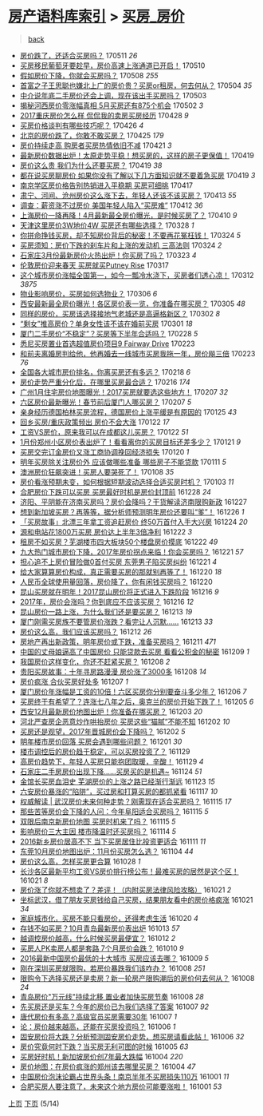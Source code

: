 [房产语料库索引](../../README.md)  > [买房_房价](买房_房价.md)
====
> [back](../README.md)

- [房价跌了，还适合买房吗？](http://jkwz.applinzi.com/ittc/6966332955818460165.html#%E6%88%BF%E4%BB%B7%E8%B7%8C%E4%BA%86%EF%BC%8C%E8%BF%98%E9%80%82%E5%90%88%E4%B9%B0%E6%88%BF%E5%90%97%EF%BC%9F) 170511 *26* 
- [买房移民葡萄牙要趁早，房价高速上涨通道已开启！](http://jkwz.applinzi.com/ittc/6966099173295260676.html#%E4%B9%B0%E6%88%BF%E7%A7%BB%E6%B0%91%E8%91%A1%E8%90%84%E7%89%99%E8%A6%81%E8%B6%81%E6%97%A9%EF%BC%8C%E6%88%BF%E4%BB%B7%E9%AB%98%E9%80%9F%E4%B8%8A%E6%B6%A8%E9%80%9A%E9%81%93%E5%B7%B2%E5%BC%80%E5%90%AF%EF%BC%81) 170510  
- [假如房价下降，你就会买房吗？](http://jkwz.applinzi.com/ittc/6965343249207133188.html#%E5%81%87%E5%A6%82%E6%88%BF%E4%BB%B7%E4%B8%8B%E9%99%8D%EF%BC%8C%E4%BD%A0%E5%B0%B1%E4%BC%9A%E4%B9%B0%E6%88%BF%E5%90%97%EF%BC%9F) 170508 *255* 
- [首富之子王思聪也嫌北上广的房价贵？买房or租房，何去何从？](http://jkwz.applinzi.com/ittc/6963884041857139716.html#%E9%A6%96%E5%AF%8C%E4%B9%8B%E5%AD%90%E7%8E%8B%E6%80%9D%E8%81%AA%E4%B9%9F%E5%AB%8C%E5%8C%97%E4%B8%8A%E5%B9%BF%E7%9A%84%E6%88%BF%E4%BB%B7%E8%B4%B5%EF%BC%9F%E4%B9%B0%E6%88%BFor%E7%A7%9F%E6%88%BF%EF%BC%8C%E4%BD%95%E5%8E%BB%E4%BD%95%E4%BB%8E%EF%BC%9F) 170504 *35* 
- [中介说年底二手房价还会上调，现在该出手买房吗？](http://jkwz.applinzi.com/ittc/6963366330295124997.html#%E4%B8%AD%E4%BB%8B%E8%AF%B4%E5%B9%B4%E5%BA%95%E4%BA%8C%E6%89%8B%E6%88%BF%E4%BB%B7%E8%BF%98%E4%BC%9A%E4%B8%8A%E8%B0%83%EF%BC%8C%E7%8E%B0%E5%9C%A8%E8%AF%A5%E5%87%BA%E6%89%8B%E4%B9%B0%E6%88%BF%E5%90%97%EF%BC%9F) 170503  
- [揭秘河西房价零涨幅真相 5月买房还有875个机会](http://jkwz.applinzi.com/ittc/6963006387574539269.html#%E6%8F%AD%E7%A7%98%E6%B2%B3%E8%A5%BF%E6%88%BF%E4%BB%B7%E9%9B%B6%E6%B6%A8%E5%B9%85%E7%9C%9F%E7%9B%B8+5%E6%9C%88%E4%B9%B0%E6%88%BF%E8%BF%98%E6%9C%89875%E4%B8%AA%E6%9C%BA%E4%BC%9A) 170502 *3* 
- [2017重庆房价怎么样 侃侃我的卖房买房经历](http://jkwz.applinzi.com/ittc/6961512844330796036.html#2017%E9%87%8D%E5%BA%86%E6%88%BF%E4%BB%B7%E6%80%8E%E4%B9%88%E6%A0%B7+%E4%BE%83%E4%BE%83%E6%88%91%E7%9A%84%E5%8D%96%E6%88%BF%E4%B9%B0%E6%88%BF%E7%BB%8F%E5%8E%86) 170428 *9* 
- [买房价格谈判有哪些技巧呢？](http://jkwz.applinzi.com/ittc/6960863613555311621.html#%E4%B9%B0%E6%88%BF%E4%BB%B7%E6%A0%BC%E8%B0%88%E5%88%A4%E6%9C%89%E5%93%AA%E4%BA%9B%E6%8A%80%E5%B7%A7%E5%91%A2%EF%BC%9F) 170426 *4* 
- [北京的房价跌了，你敢不敢买房？](http://jkwz.applinzi.com/ittc/6960538360576738308.html#%E5%8C%97%E4%BA%AC%E7%9A%84%E6%88%BF%E4%BB%B7%E8%B7%8C%E4%BA%86%EF%BC%8C%E4%BD%A0%E6%95%A2%E4%B8%8D%E6%95%A2%E4%B9%B0%E6%88%BF%EF%BC%9F) 170425 *179* 
- [房价持续走高 购房者买房热情依旧不减](http://jkwz.applinzi.com/ittc/6959026018835760133.html#%E6%88%BF%E4%BB%B7%E6%8C%81%E7%BB%AD%E8%B5%B0%E9%AB%98+%E8%B4%AD%E6%88%BF%E8%80%85%E4%B9%B0%E6%88%BF%E7%83%AD%E6%83%85%E4%BE%9D%E6%97%A7%E4%B8%8D%E5%87%8F) 170421 *3* 
- [最新房价数据出炉！太原走势平稳！想买房的，这样的房子更保值！](http://jkwz.applinzi.com/ittc/6958363959873766404.html#%E6%9C%80%E6%96%B0%E6%88%BF%E4%BB%B7%E6%95%B0%E6%8D%AE%E5%87%BA%E7%82%89%EF%BC%81%E5%A4%AA%E5%8E%9F%E8%B5%B0%E5%8A%BF%E5%B9%B3%E7%A8%B3%EF%BC%81%E6%83%B3%E4%B9%B0%E6%88%BF%E7%9A%84%EF%BC%8C%E8%BF%99%E6%A0%B7%E7%9A%84%E6%88%BF%E5%AD%90%E6%9B%B4%E4%BF%9D%E5%80%BC%EF%BC%81) 170419  
- [房价这么贵 我们为什么还要买房？](http://jkwz.applinzi.com/ittc/6958215486213981189.html#%E6%88%BF%E4%BB%B7%E8%BF%99%E4%B9%88%E8%B4%B5+%E6%88%91%E4%BB%AC%E4%B8%BA%E4%BB%80%E4%B9%88%E8%BF%98%E8%A6%81%E4%B9%B0%E6%88%BF%EF%BC%9F) 170419 *38* 
- [都在说买房聊房价 如果你没有了解以下几方面知识就不要着急买房](http://jkwz.applinzi.com/ittc/6958209953927005188.html#%E9%83%BD%E5%9C%A8%E8%AF%B4%E4%B9%B0%E6%88%BF%E8%81%8A%E6%88%BF%E4%BB%B7+%E5%A6%82%E6%9E%9C%E4%BD%A0%E6%B2%A1%E6%9C%89%E4%BA%86%E8%A7%A3%E4%BB%A5%E4%B8%8B%E5%87%A0%E6%96%B9%E9%9D%A2%E7%9F%A5%E8%AF%86%E5%B0%B1%E4%B8%8D%E8%A6%81%E7%9D%80%E6%80%A5%E4%B9%B0%E6%88%BF) 170419 *3* 
- [南京学区房价格告别热销进入平稳期 买房可细挑](http://jkwz.applinzi.com/ittc/6957548443672249349.html#%E5%8D%97%E4%BA%AC%E5%AD%A6%E5%8C%BA%E6%88%BF%E4%BB%B7%E6%A0%BC%E5%91%8A%E5%88%AB%E7%83%AD%E9%94%80%E8%BF%9B%E5%85%A5%E5%B9%B3%E7%A8%B3%E6%9C%9F+%E4%B9%B0%E6%88%BF%E5%8F%AF%E7%BB%86%E6%8C%91) 170417  
- [肃宁、河间、沧州房价这么涨下去，年轻人还该不该买房？](http://jkwz.applinzi.com/ittc/6956008527536587781.html#%E8%82%83%E5%AE%81%E3%80%81%E6%B2%B3%E9%97%B4%E3%80%81%E6%B2%A7%E5%B7%9E%E6%88%BF%E4%BB%B7%E8%BF%99%E4%B9%88%E6%B6%A8%E4%B8%8B%E5%8E%BB%EF%BC%8C%E5%B9%B4%E8%BD%BB%E4%BA%BA%E8%BF%98%E8%AF%A5%E4%B8%8D%E8%AF%A5%E4%B9%B0%E6%88%BF%EF%BC%9F) 170413 *55* 
- [调查：薪资涨不过房价 美国年轻人陷入“买房难”](http://jkwz.applinzi.com/ittc/6955577383888356356.html#%E8%B0%83%E6%9F%A5%EF%BC%9A%E8%96%AA%E8%B5%84%E6%B6%A8%E4%B8%8D%E8%BF%87%E6%88%BF%E4%BB%B7+%E7%BE%8E%E5%9B%BD%E5%B9%B4%E8%BD%BB%E4%BA%BA%E9%99%B7%E5%85%A5%E2%80%9C%E4%B9%B0%E6%88%BF%E9%9A%BE%E2%80%9D) 170412 *36* 
- [上海房价一降再降！4月最新最全房价曝光，是时候买房了？](http://jkwz.applinzi.com/ittc/6954857267215205381.html#%E4%B8%8A%E6%B5%B7%E6%88%BF%E4%BB%B7%E4%B8%80%E9%99%8D%E5%86%8D%E9%99%8D%EF%BC%814%E6%9C%88%E6%9C%80%E6%96%B0%E6%9C%80%E5%85%A8%E6%88%BF%E4%BB%B7%E6%9B%9D%E5%85%89%EF%BC%8C%E6%98%AF%E6%97%B6%E5%80%99%E4%B9%B0%E6%88%BF%E4%BA%86%EF%BC%9F) 170410 *9* 
- [天津这里房价3W地价4W 买房还有哪些选择？](http://jkwz.applinzi.com/ittc/6950091902685807620.html#%E5%A4%A9%E6%B4%A5%E8%BF%99%E9%87%8C%E6%88%BF%E4%BB%B73W%E5%9C%B0%E4%BB%B74W+%E4%B9%B0%E6%88%BF%E8%BF%98%E6%9C%89%E5%93%AA%E4%BA%9B%E9%80%89%E6%8B%A9%EF%BC%9F) 170328 *1* 
- [你拼命挣钱买房，却不知房价背后的秘密！不要再花冤枉钱！](http://jkwz.applinzi.com/ittc/6948205775523693573.html#%E4%BD%A0%E6%8B%BC%E5%91%BD%E6%8C%A3%E9%92%B1%E4%B9%B0%E6%88%BF%EF%BC%8C%E5%8D%B4%E4%B8%8D%E7%9F%A5%E6%88%BF%E4%BB%B7%E8%83%8C%E5%90%8E%E7%9A%84%E7%A7%98%E5%AF%86%EF%BC%81%E4%B8%8D%E8%A6%81%E5%86%8D%E8%8A%B1%E5%86%A4%E6%9E%89%E9%92%B1%EF%BC%81) 170324 *5* 
- [买房须知：房价下跌的刹车片和上涨的发动机 三高法则](http://jkwz.applinzi.com/ittc/6948379194265437188.html#%E4%B9%B0%E6%88%BF%E9%A1%BB%E7%9F%A5%EF%BC%9A%E6%88%BF%E4%BB%B7%E4%B8%8B%E8%B7%8C%E7%9A%84%E5%88%B9%E8%BD%A6%E7%89%87%E5%92%8C%E4%B8%8A%E6%B6%A8%E7%9A%84%E5%8F%91%E5%8A%A8%E6%9C%BA+%E4%B8%89%E9%AB%98%E6%B3%95%E5%88%99) 170324 *2* 
- [石家庄3月份最新房价火热出炉！你买房了吗？](http://jkwz.applinzi.com/ittc/6948277036899632133.html#%E7%9F%B3%E5%AE%B6%E5%BA%843%E6%9C%88%E4%BB%BD%E6%9C%80%E6%96%B0%E6%88%BF%E4%BB%B7%E7%81%AB%E7%83%AD%E5%87%BA%E7%82%89%EF%BC%81%E4%BD%A0%E4%B9%B0%E6%88%BF%E4%BA%86%E5%90%97%EF%BC%9F) 170323 *4* 
- [伦敦房价迎来春天 买房就买Putney Rise](http://jkwz.applinzi.com/ittc/6946064600176002052.html#%E4%BC%A6%E6%95%A6%E6%88%BF%E4%BB%B7%E8%BF%8E%E6%9D%A5%E6%98%A5%E5%A4%A9+%E4%B9%B0%E6%88%BF%E5%B0%B1%E4%B9%B0Putney+Rise) 170317  
- [这个城市房价涨幅全国第一，如今一瓢冷水浇下，买房者们透心凉！](http://jkwz.applinzi.com/ittc/6944254745580667909.html#%E8%BF%99%E4%B8%AA%E5%9F%8E%E5%B8%82%E6%88%BF%E4%BB%B7%E6%B6%A8%E5%B9%85%E5%85%A8%E5%9B%BD%E7%AC%AC%E4%B8%80%EF%BC%8C%E5%A6%82%E4%BB%8A%E4%B8%80%E7%93%A2%E5%86%B7%E6%B0%B4%E6%B5%87%E4%B8%8B%EF%BC%8C%E4%B9%B0%E6%88%BF%E8%80%85%E4%BB%AC%E9%80%8F%E5%BF%83%E5%87%89%EF%BC%81) 170312 *3875* 
- [物业影响房价，买房如何选物业？](http://jkwz.applinzi.com/ittc/6941930166841508869.html#%E7%89%A9%E4%B8%9A%E5%BD%B1%E5%93%8D%E6%88%BF%E4%BB%B7%EF%BC%8C%E4%B9%B0%E6%88%BF%E5%A6%82%E4%BD%95%E9%80%89%E7%89%A9%E4%B8%9A%EF%BC%9F) 170306 *6* 
- [西安最新最全房价曝光！各区房价表一览，你准备在哪买房？](http://jkwz.applinzi.com/ittc/6941571049144714244.html#%E8%A5%BF%E5%AE%89%E6%9C%80%E6%96%B0%E6%9C%80%E5%85%A8%E6%88%BF%E4%BB%B7%E6%9B%9D%E5%85%89%EF%BC%81%E5%90%84%E5%8C%BA%E6%88%BF%E4%BB%B7%E8%A1%A8%E4%B8%80%E8%A7%88%EF%BC%8C%E4%BD%A0%E5%87%86%E5%A4%87%E5%9C%A8%E5%93%AA%E4%B9%B0%E6%88%BF%EF%BC%9F) 170305 *48* 
- [同样的房价，买房该选择接地气老城还是高逼格新区？](http://jkwz.applinzi.com/ittc/6940357944611963909.html#%E5%90%8C%E6%A0%B7%E7%9A%84%E6%88%BF%E4%BB%B7%EF%BC%8C%E4%B9%B0%E6%88%BF%E8%AF%A5%E9%80%89%E6%8B%A9%E6%8E%A5%E5%9C%B0%E6%B0%94%E8%80%81%E5%9F%8E%E8%BF%98%E6%98%AF%E9%AB%98%E9%80%BC%E6%A0%BC%E6%96%B0%E5%8C%BA%EF%BC%9F) 170302 *8* 
- [“剩女”推高房价？单身女性该不该在婚前买房](http://jkwz.applinzi.com/ittc/6940096806045352964.html#%E2%80%9C%E5%89%A9%E5%A5%B3%E2%80%9D%E6%8E%A8%E9%AB%98%E6%88%BF%E4%BB%B7%EF%BC%9F%E5%8D%95%E8%BA%AB%E5%A5%B3%E6%80%A7%E8%AF%A5%E4%B8%8D%E8%AF%A5%E5%9C%A8%E5%A9%9A%E5%89%8D%E4%B9%B0%E6%88%BF) 170301 *18* 
- [厦门二手房价“不稳定”？买房等下半年合适吗？](http://jkwz.applinzi.com/ittc/6939625673680487428.html#%E5%8E%A6%E9%97%A8%E4%BA%8C%E6%89%8B%E6%88%BF%E4%BB%B7%E2%80%9C%E4%B8%8D%E7%A8%B3%E5%AE%9A%E2%80%9D%EF%BC%9F%E4%B9%B0%E6%88%BF%E7%AD%89%E4%B8%8B%E5%8D%8A%E5%B9%B4%E5%90%88%E9%80%82%E5%90%97%EF%BC%9F) 170228 *5* 
- [悉尼买房置业首选超值房价项目9 Fairway Drive](http://jkwz.applinzi.com/ittc/6937898011660387333.html#%E6%82%89%E5%B0%BC%E4%B9%B0%E6%88%BF%E7%BD%AE%E4%B8%9A%E9%A6%96%E9%80%89%E8%B6%85%E5%80%BC%E6%88%BF%E4%BB%B7%E9%A1%B9%E7%9B%AE9+Fairway+Drive) 170223  
- [和前夫离婚房判给他，他再婚去一线城市买房我拖一年，房价飚三倍](http://jkwz.applinzi.com/ittc/6937047907034465285.html#%E5%92%8C%E5%89%8D%E5%A4%AB%E7%A6%BB%E5%A9%9A%E6%88%BF%E5%88%A4%E7%BB%99%E4%BB%96%EF%BC%8C%E4%BB%96%E5%86%8D%E5%A9%9A%E5%8E%BB%E4%B8%80%E7%BA%BF%E5%9F%8E%E5%B8%82%E4%B9%B0%E6%88%BF%E6%88%91%E6%8B%96%E4%B8%80%E5%B9%B4%EF%BC%8C%E6%88%BF%E4%BB%B7%E9%A3%9A%E4%B8%89%E5%80%8D) 170223 *76* 
- [全国各大城市房价排名，你离买房还有多远？](http://jkwz.applinzi.com/ittc/6935651268642210821.html#%E5%85%A8%E5%9B%BD%E5%90%84%E5%A4%A7%E5%9F%8E%E5%B8%82%E6%88%BF%E4%BB%B7%E6%8E%92%E5%90%8D%EF%BC%8C%E4%BD%A0%E7%A6%BB%E4%B9%B0%E6%88%BF%E8%BF%98%E6%9C%89%E5%A4%9A%E8%BF%9C%EF%BC%9F) 170218 *6* 
- [房价走势严重分化后，在哪里买房最合适？](http://jkwz.applinzi.com/ittc/6935238185113355268.html#%E6%88%BF%E4%BB%B7%E8%B5%B0%E5%8A%BF%E4%B8%A5%E9%87%8D%E5%88%86%E5%8C%96%E5%90%8E%EF%BC%8C%E5%9C%A8%E5%93%AA%E9%87%8C%E4%B9%B0%E6%88%BF%E6%9C%80%E5%90%88%E9%80%82%EF%BC%9F) 170216 *174* 
- [广州1月住宅房价地图曝光！2017买房就要选这些地方！](http://jkwz.applinzi.com/ittc/6931979088922412036.html#%E5%B9%BF%E5%B7%9E1%E6%9C%88%E4%BD%8F%E5%AE%85%E6%88%BF%E4%BB%B7%E5%9C%B0%E5%9B%BE%E6%9B%9D%E5%85%89%EF%BC%812017%E4%B9%B0%E6%88%BF%E5%B0%B1%E8%A6%81%E9%80%89%E8%BF%99%E4%BA%9B%E5%9C%B0%E6%96%B9%EF%BC%81) 170207 *32* 
- [六区房价最新曝光！春节前后厦门人哪买房？](http://jkwz.applinzi.com/ittc/6931823871069258757.html#%E5%85%AD%E5%8C%BA%E6%88%BF%E4%BB%B7%E6%9C%80%E6%96%B0%E6%9B%9D%E5%85%89%EF%BC%81%E6%98%A5%E8%8A%82%E5%89%8D%E5%90%8E%E5%8E%A6%E9%97%A8%E4%BA%BA%E5%93%AA%E4%B9%B0%E6%88%BF%EF%BC%9F) 170207 *5* 
- [亲身经历德国柏林买房流程，德国房价上涨平缓是有原因的](http://jkwz.applinzi.com/ittc/6926519486470685701.html#%E4%BA%B2%E8%BA%AB%E7%BB%8F%E5%8E%86%E5%BE%B7%E5%9B%BD%E6%9F%8F%E6%9E%97%E4%B9%B0%E6%88%BF%E6%B5%81%E7%A8%8B%EF%BC%8C%E5%BE%B7%E5%9B%BD%E6%88%BF%E4%BB%B7%E4%B8%8A%E6%B6%A8%E5%B9%B3%E7%BC%93%E6%98%AF%E6%9C%89%E5%8E%9F%E5%9B%A0%E7%9A%84) 170125 *43* 
- [回乡买房/重庆政策频出 房价不会大涨](http://jkwz.applinzi.com/ittc/6926061165045351429.html#%E5%9B%9E%E4%B9%A1%E4%B9%B0%E6%88%BF%2F%E9%87%8D%E5%BA%86%E6%94%BF%E7%AD%96%E9%A2%91%E5%87%BA+%E6%88%BF%E4%BB%B7%E4%B8%8D%E4%BC%9A%E5%A4%A7%E6%B6%A8) 170122 *17* 
- [工资VS房价，原来我可以在成都这儿买房？](http://jkwz.applinzi.com/ittc/6925955797510259717.html#%E5%B7%A5%E8%B5%84VS%E6%88%BF%E4%BB%B7%EF%BC%8C%E5%8E%9F%E6%9D%A5%E6%88%91%E5%8F%AF%E4%BB%A5%E5%9C%A8%E6%88%90%E9%83%BD%E8%BF%99%E5%84%BF%E4%B9%B0%E6%88%BF%EF%BC%9F) 170122 *51* 
- [1月份郑州小区房价表出炉了！看看离你的买房目标还差多少？](http://jkwz.applinzi.com/ittc/6925524734866621445.html#1%E6%9C%88%E4%BB%BD%E9%83%91%E5%B7%9E%E5%B0%8F%E5%8C%BA%E6%88%BF%E4%BB%B7%E8%A1%A8%E5%87%BA%E7%82%89%E4%BA%86%EF%BC%81%E7%9C%8B%E7%9C%8B%E7%A6%BB%E4%BD%A0%E7%9A%84%E4%B9%B0%E6%88%BF%E7%9B%AE%E6%A0%87%E8%BF%98%E5%B7%AE%E5%A4%9A%E5%B0%91%EF%BC%9F) 170121 *9* 
- [买房交完订金房价又涨工商协调挽回经济损失](http://jkwz.applinzi.com/ittc/6925082605598016517.html#%E4%B9%B0%E6%88%BF%E4%BA%A4%E5%AE%8C%E8%AE%A2%E9%87%91%E6%88%BF%E4%BB%B7%E5%8F%88%E6%B6%A8%E5%B7%A5%E5%95%86%E5%8D%8F%E8%B0%83%E6%8C%BD%E5%9B%9E%E7%BB%8F%E6%B5%8E%E6%8D%9F%E5%A4%B1) 170120 *1* 
- [明年买房除关注房价外 应该做哪些准备 哪些房子不能贷款](http://jkwz.applinzi.com/ittc/6922006992834266116.html#%E6%98%8E%E5%B9%B4%E4%B9%B0%E6%88%BF%E9%99%A4%E5%85%B3%E6%B3%A8%E6%88%BF%E4%BB%B7%E5%A4%96+%E5%BA%94%E8%AF%A5%E5%81%9A%E5%93%AA%E4%BA%9B%E5%87%86%E5%A4%87+%E5%93%AA%E4%BA%9B%E6%88%BF%E5%AD%90%E4%B8%8D%E8%83%BD%E8%B4%B7%E6%AC%BE) 170111 *5* 
- [澳洲房价狂飙突进！买房人要哭死了！](http://jkwz.applinzi.com/ittc/6920779746903589893.html#%E6%BE%B3%E6%B4%B2%E6%88%BF%E4%BB%B7%E7%8B%82%E9%A3%99%E7%AA%81%E8%BF%9B%EF%BC%81%E4%B9%B0%E6%88%BF%E4%BA%BA%E8%A6%81%E5%93%AD%E6%AD%BB%E4%BA%86%EF%BC%81) 170108 *35* 
- [房价看涨预期未变，如何根据短期波动选择合适买房时机？](http://jkwz.applinzi.com/ittc/6918727361762952197.html#%E6%88%BF%E4%BB%B7%E7%9C%8B%E6%B6%A8%E9%A2%84%E6%9C%9F%E6%9C%AA%E5%8F%98%EF%BC%8C%E5%A6%82%E4%BD%95%E6%A0%B9%E6%8D%AE%E7%9F%AD%E6%9C%9F%E6%B3%A2%E5%8A%A8%E9%80%89%E6%8B%A9%E5%90%88%E9%80%82%E4%B9%B0%E6%88%BF%E6%97%B6%E6%9C%BA%EF%BC%9F) 170103 *11* 
- [合肥房价下跌可以买房 买房最好时机是房价封顶前](http://jkwz.applinzi.com/ittc/6916355064368464901.html#%E5%90%88%E8%82%A5%E6%88%BF%E4%BB%B7%E4%B8%8B%E8%B7%8C%E5%8F%AF%E4%BB%A5%E4%B9%B0%E6%88%BF+%E4%B9%B0%E6%88%BF%E6%9C%80%E5%A5%BD%E6%97%B6%E6%9C%BA%E6%98%AF%E6%88%BF%E4%BB%B7%E5%B0%81%E9%A1%B6%E5%89%8D) 161228 *24* 
- [济阳、平阴能在济南买房吗？房价会降吗？干货解读济南限购新政](http://jkwz.applinzi.com/ittc/6916404824836146181.html#%E6%B5%8E%E9%98%B3%E3%80%81%E5%B9%B3%E9%98%B4%E8%83%BD%E5%9C%A8%E6%B5%8E%E5%8D%97%E4%B9%B0%E6%88%BF%E5%90%97%EF%BC%9F%E6%88%BF%E4%BB%B7%E4%BC%9A%E9%99%8D%E5%90%97%EF%BC%9F%E5%B9%B2%E8%B4%A7%E8%A7%A3%E8%AF%BB%E6%B5%8E%E5%8D%97%E9%99%90%E8%B4%AD%E6%96%B0%E6%94%BF) 161227  
- [想到新加坡买房？再等等，据分析师预测明年房价还要叫“爹”！](http://jkwz.applinzi.com/ittc/6916002303382651908.html#%E6%83%B3%E5%88%B0%E6%96%B0%E5%8A%A0%E5%9D%A1%E4%B9%B0%E6%88%BF%EF%BC%9F%E5%86%8D%E7%AD%89%E7%AD%89%EF%BC%8C%E6%8D%AE%E5%88%86%E6%9E%90%E5%B8%88%E9%A2%84%E6%B5%8B%E6%98%8E%E5%B9%B4%E6%88%BF%E4%BB%B7%E8%BF%98%E8%A6%81%E5%8F%AB%E2%80%9C%E7%88%B9%E2%80%9D%EF%BC%81) 161226 *1* 
- [「买房故事」北漂三年拿工资追赶房价 终50万首付入手大兴房](http://jkwz.applinzi.com/ittc/6915262168428971013.html#%E3%80%8C%E4%B9%B0%E6%88%BF%E6%95%85%E4%BA%8B%E3%80%8D%E5%8C%97%E6%BC%82%E4%B8%89%E5%B9%B4%E6%8B%BF%E5%B7%A5%E8%B5%84%E8%BF%BD%E8%B5%B6%E6%88%BF%E4%BB%B7+%E7%BB%8850%E4%B8%87%E9%A6%96%E4%BB%98%E5%85%A5%E6%89%8B%E5%A4%A7%E5%85%B4%E6%88%BF) 161224 *20* 
- [源和电站花1800万买房 房价达上半年3倍净利](http://jkwz.applinzi.com/ittc/6914387174199133188.html#%E6%BA%90%E5%92%8C%E7%94%B5%E7%AB%99%E8%8A%B11800%E4%B8%87%E4%B9%B0%E6%88%BF+%E6%88%BF%E4%BB%B7%E8%BE%BE%E4%B8%8A%E5%8D%8A%E5%B9%B43%E5%80%8D%E5%87%80%E5%88%A9) 161222 *3* 
- [租房不如买房？芜湖楼市四大板块50个楼盘房价摸底](http://jkwz.applinzi.com/ittc/6914369350017745925.html#%E7%A7%9F%E6%88%BF%E4%B8%8D%E5%A6%82%E4%B9%B0%E6%88%BF%EF%BC%9F%E8%8A%9C%E6%B9%96%E6%A5%BC%E5%B8%82%E5%9B%9B%E5%A4%A7%E6%9D%BF%E5%9D%9750%E4%B8%AA%E6%A5%BC%E7%9B%98%E6%88%BF%E4%BB%B7%E6%91%B8%E5%BA%95) 161222 *49* 
- [九大热门城市房价下降，2017年房价拐点来临！你会买房吗？](http://jkwz.applinzi.com/ittc/6913802312505361413.html#%E4%B9%9D%E5%A4%A7%E7%83%AD%E9%97%A8%E5%9F%8E%E5%B8%82%E6%88%BF%E4%BB%B7%E4%B8%8B%E9%99%8D%EF%BC%8C2017%E5%B9%B4%E6%88%BF%E4%BB%B7%E6%8B%90%E7%82%B9%E6%9D%A5%E4%B8%B4%EF%BC%81%E4%BD%A0%E4%BC%9A%E4%B9%B0%E6%88%BF%E5%90%97%EF%BC%9F) 161221 *57* 
- [担心追不上房价冒险做0首付买房 东莞男子陷买房纠纷](http://jkwz.applinzi.com/ittc/6914029710387708932.html#%E6%8B%85%E5%BF%83%E8%BF%BD%E4%B8%8D%E4%B8%8A%E6%88%BF%E4%BB%B7%E5%86%92%E9%99%A9%E5%81%9A0%E9%A6%96%E4%BB%98%E4%B9%B0%E6%88%BF+%E4%B8%9C%E8%8E%9E%E7%94%B7%E5%AD%90%E9%99%B7%E4%B9%B0%E6%88%BF%E7%BA%A0%E7%BA%B7) 161221 *4* 
- [给大家算算房价构成，真正需要买房的那就别再等了！](http://jkwz.applinzi.com/ittc/6913717660390261764.html#%E7%BB%99%E5%A4%A7%E5%AE%B6%E7%AE%97%E7%AE%97%E6%88%BF%E4%BB%B7%E6%9E%84%E6%88%90%EF%BC%8C%E7%9C%9F%E6%AD%A3%E9%9C%80%E8%A6%81%E4%B9%B0%E6%88%BF%E7%9A%84%E9%82%A3%E5%B0%B1%E5%88%AB%E5%86%8D%E7%AD%89%E4%BA%86%EF%BC%81) 161220 *18* 
- [人民币全球使用量回落，房价降了，你有闲钱买房吗？](http://jkwz.applinzi.com/ittc/6913707559638008836.html#%E4%BA%BA%E6%B0%91%E5%B8%81%E5%85%A8%E7%90%83%E4%BD%BF%E7%94%A8%E9%87%8F%E5%9B%9E%E8%90%BD%EF%BC%8C%E6%88%BF%E4%BB%B7%E9%99%8D%E4%BA%86%EF%BC%8C%E4%BD%A0%E6%9C%89%E9%97%B2%E9%92%B1%E4%B9%B0%E6%88%BF%E5%90%97%EF%BC%9F) 161220  
- [昆山买房就在明年！2017昆山房价将正式进入下跌阶段](http://jkwz.applinzi.com/ittc/6912154281615819781.html#%E6%98%86%E5%B1%B1%E4%B9%B0%E6%88%BF%E5%B0%B1%E5%9C%A8%E6%98%8E%E5%B9%B4%EF%BC%812017%E6%98%86%E5%B1%B1%E6%88%BF%E4%BB%B7%E5%B0%86%E6%AD%A3%E5%BC%8F%E8%BF%9B%E5%85%A5%E4%B8%8B%E8%B7%8C%E9%98%B6%E6%AE%B5) 161216 *9* 
- [2017年，房价会涨吗？你到底应不应该买房？](http://jkwz.applinzi.com/ittc/6911912491906237445.html#2017%E5%B9%B4%EF%BC%8C%E6%88%BF%E4%BB%B7%E4%BC%9A%E6%B6%A8%E5%90%97%EF%BC%9F%E4%BD%A0%E5%88%B0%E5%BA%95%E5%BA%94%E4%B8%8D%E5%BA%94%E8%AF%A5%E4%B9%B0%E6%88%BF%EF%BC%9F) 161216 *12* 
- [昆山房价一路上涨，为什么我们还是要买房？](http://jkwz.applinzi.com/ittc/6911114709331084293.html#%E6%98%86%E5%B1%B1%E6%88%BF%E4%BB%B7%E4%B8%80%E8%B7%AF%E4%B8%8A%E6%B6%A8%EF%BC%8C%E4%B8%BA%E4%BB%80%E4%B9%88%E6%88%91%E4%BB%AC%E8%BF%98%E6%98%AF%E8%A6%81%E4%B9%B0%E6%88%BF%EF%BC%9F) 161213 *19* 
- [厦门刚需买房族不要管房价涨跌？看完让人沉默……](http://jkwz.applinzi.com/ittc/6911033812850312196.html#%E5%8E%A6%E9%97%A8%E5%88%9A%E9%9C%80%E4%B9%B0%E6%88%BF%E6%97%8F%E4%B8%8D%E8%A6%81%E7%AE%A1%E6%88%BF%E4%BB%B7%E6%B6%A8%E8%B7%8C%EF%BC%9F%E7%9C%8B%E5%AE%8C%E8%AE%A9%E4%BA%BA%E6%B2%89%E9%BB%98%E2%80%A6%E2%80%A6) 161213 *33* 
- [房价这么高，我们应该买房吗？](http://jkwz.applinzi.com/ittc/6910776522847028229.html#%E6%88%BF%E4%BB%B7%E8%BF%99%E4%B9%88%E9%AB%98%EF%BC%8C%E6%88%91%E4%BB%AC%E5%BA%94%E8%AF%A5%E4%B9%B0%E6%88%BF%E5%90%97%EF%BC%9F) 161212 *26* 
- [房地产再出新政策，明年房价或下跌，准备买房吗？](http://jkwz.applinzi.com/ittc/6910460154717144069.html#%E6%88%BF%E5%9C%B0%E4%BA%A7%E5%86%8D%E5%87%BA%E6%96%B0%E6%94%BF%E7%AD%96%EF%BC%8C%E6%98%8E%E5%B9%B4%E6%88%BF%E4%BB%B7%E6%88%96%E4%B8%8B%E8%B7%8C%EF%BC%8C%E5%87%86%E5%A4%87%E4%B9%B0%E6%88%BF%E5%90%97%EF%BC%9F) 161211 *471* 
- [中国的丈母娘逼高了中国房价 只能贷款去买房 看看公积金的秘密](http://jkwz.applinzi.com/ittc/6905958083976496132.html#%E4%B8%AD%E5%9B%BD%E7%9A%84%E4%B8%88%E6%AF%8D%E5%A8%98%E9%80%BC%E9%AB%98%E4%BA%86%E4%B8%AD%E5%9B%BD%E6%88%BF%E4%BB%B7+%E5%8F%AA%E8%83%BD%E8%B4%B7%E6%AC%BE%E5%8E%BB%E4%B9%B0%E6%88%BF+%E7%9C%8B%E7%9C%8B%E5%85%AC%E7%A7%AF%E9%87%91%E7%9A%84%E7%A7%98%E5%AF%86) 161209 *1* 
- [我国房价这样变化，你还不赶紧买房？](http://jkwz.applinzi.com/ittc/6909203685472470021.html#%E6%88%91%E5%9B%BD%E6%88%BF%E4%BB%B7%E8%BF%99%E6%A0%B7%E5%8F%98%E5%8C%96%EF%BC%8C%E4%BD%A0%E8%BF%98%E4%B8%8D%E8%B5%B6%E7%B4%A7%E4%B9%B0%E6%88%BF%EF%BC%9F) 161208 *2* 
- [贵阳买房故事：十年寻房路漫漫 房价涨了3000多](http://jkwz.applinzi.com/ittc/6909045169864573956.html#%E8%B4%B5%E9%98%B3%E4%B9%B0%E6%88%BF%E6%95%85%E4%BA%8B%EF%BC%9A%E5%8D%81%E5%B9%B4%E5%AF%BB%E6%88%BF%E8%B7%AF%E6%BC%AB%E6%BC%AB+%E6%88%BF%E4%BB%B7%E6%B6%A8%E4%BA%863000%E5%A4%9A) 161208 *14* 
- [房价疯涨 合伙买房好处多](http://jkwz.applinzi.com/ittc/6908944335361278980.html#%E6%88%BF%E4%BB%B7%E7%96%AF%E6%B6%A8+%E5%90%88%E4%BC%99%E4%B9%B0%E6%88%BF%E5%A5%BD%E5%A4%84%E5%A4%9A) 161207 *1* 
- [厦门房价年涨幅是工资的10倍！六区买房你分别要奋斗多少年？](http://jkwz.applinzi.com/ittc/6908434568373076997.html#%E5%8E%A6%E9%97%A8%E6%88%BF%E4%BB%B7%E5%B9%B4%E6%B6%A8%E5%B9%85%E6%98%AF%E5%B7%A5%E8%B5%84%E7%9A%8410%E5%80%8D%EF%BC%81%E5%85%AD%E5%8C%BA%E4%B9%B0%E6%88%BF%E4%BD%A0%E5%88%86%E5%88%AB%E8%A6%81%E5%A5%8B%E6%96%97%E5%A4%9A%E5%B0%91%E5%B9%B4%EF%BC%9F) 161206 *7* 
- [买房终于有希望了？连涨七八年之后，奥克兰的房价开始下跌了！](http://jkwz.applinzi.com/ittc/6908131645529261060.html#%E4%B9%B0%E6%88%BF%E7%BB%88%E4%BA%8E%E6%9C%89%E5%B8%8C%E6%9C%9B%E4%BA%86%EF%BC%9F%E8%BF%9E%E6%B6%A8%E4%B8%83%E5%85%AB%E5%B9%B4%E4%B9%8B%E5%90%8E%EF%BC%8C%E5%A5%A5%E5%85%8B%E5%85%B0%E7%9A%84%E6%88%BF%E4%BB%B7%E5%BC%80%E5%A7%8B%E4%B8%8B%E8%B7%8C%E4%BA%86%EF%BC%81) 161205 *6* 
- [西安12月最新房价地图出炉！你准备在哪买房？](http://jkwz.applinzi.com/ittc/6907357233259480068.html#%E8%A5%BF%E5%AE%8912%E6%9C%88%E6%9C%80%E6%96%B0%E6%88%BF%E4%BB%B7%E5%9C%B0%E5%9B%BE%E5%87%BA%E7%82%89%EF%BC%81%E4%BD%A0%E5%87%86%E5%A4%87%E5%9C%A8%E5%93%AA%E4%B9%B0%E6%88%BF%EF%BC%9F) 161203 *20* 
- [河北严查房企恶意炒作哄抬房价 买房这些“猫腻”不能不知](http://jkwz.applinzi.com/ittc/6907095692131959813.html#%E6%B2%B3%E5%8C%97%E4%B8%A5%E6%9F%A5%E6%88%BF%E4%BC%81%E6%81%B6%E6%84%8F%E7%82%92%E4%BD%9C%E5%93%84%E6%8A%AC%E6%88%BF%E4%BB%B7+%E4%B9%B0%E6%88%BF%E8%BF%99%E4%BA%9B%E2%80%9C%E7%8C%AB%E8%85%BB%E2%80%9D%E4%B8%8D%E8%83%BD%E4%B8%8D%E7%9F%A5) 161202 *10* 
- [买房还是观望，2017年晋城房价会下降吗？](http://jkwz.applinzi.com/ittc/6906959204941562885.html#%E4%B9%B0%E6%88%BF%E8%BF%98%E6%98%AF%E8%A7%82%E6%9C%9B%EF%BC%8C2017%E5%B9%B4%E6%99%8B%E5%9F%8E%E6%88%BF%E4%BB%B7%E4%BC%9A%E4%B8%8B%E9%99%8D%E5%90%97%EF%BC%9F) 161202 *5* 
- [明年楼市房价回落 买房会遇到哪些问题？](http://jkwz.applinzi.com/ittc/6906706117156930565.html#%E6%98%8E%E5%B9%B4%E6%A5%BC%E5%B8%82%E6%88%BF%E4%BB%B7%E5%9B%9E%E8%90%BD+%E4%B9%B0%E6%88%BF%E4%BC%9A%E9%81%87%E5%88%B0%E5%93%AA%E4%BA%9B%E9%97%AE%E9%A2%98%EF%BC%9F) 161201 *30* 
- [楼市调控后的房价趋于稳定，可以买房投资了？](http://jkwz.applinzi.com/ittc/6906038248542831620.html#%E6%A5%BC%E5%B8%82%E8%B0%83%E6%8E%A7%E5%90%8E%E7%9A%84%E6%88%BF%E4%BB%B7%E8%B6%8B%E4%BA%8E%E7%A8%B3%E5%AE%9A%EF%BC%8C%E5%8F%AF%E4%BB%A5%E4%B9%B0%E6%88%BF%E6%8A%95%E8%B5%84%E4%BA%86%EF%BC%9F) 161129  
- [高房价趋势下，年轻人买房只能抱团取暖，辛酸！](http://jkwz.applinzi.com/ittc/6905827499954406405.html#%E9%AB%98%E6%88%BF%E4%BB%B7%E8%B6%8B%E5%8A%BF%E4%B8%8B%EF%BC%8C%E5%B9%B4%E8%BD%BB%E4%BA%BA%E4%B9%B0%E6%88%BF%E5%8F%AA%E8%83%BD%E6%8A%B1%E5%9B%A2%E5%8F%96%E6%9A%96%EF%BC%8C%E8%BE%9B%E9%85%B8%EF%BC%81) 161129 *4* 
- [石家庄二手房房价出现下降……买房买的是机遇~](http://jkwz.applinzi.com/ittc/6904057889458488325.html#%E7%9F%B3%E5%AE%B6%E5%BA%84%E4%BA%8C%E6%89%8B%E6%88%BF%E6%88%BF%E4%BB%B7%E5%87%BA%E7%8E%B0%E4%B8%8B%E9%99%8D%E2%80%A6%E2%80%A6%E4%B9%B0%E6%88%BF%E4%B9%B0%E7%9A%84%E6%98%AF%E6%9C%BA%E9%81%87%7E) 161124 *51* 
- [金馆长买房血泪史 芜湖房价的上涨之路已经渐行渐远](http://jkwz.applinzi.com/ittc/6903621547725423621.html#%E9%87%91%E9%A6%86%E9%95%BF%E4%B9%B0%E6%88%BF%E8%A1%80%E6%B3%AA%E5%8F%B2+%E8%8A%9C%E6%B9%96%E6%88%BF%E4%BB%B7%E7%9A%84%E4%B8%8A%E6%B6%A8%E4%B9%8B%E8%B7%AF%E5%B7%B2%E7%BB%8F%E6%B8%90%E8%A1%8C%E6%B8%90%E8%BF%9C) 161123 *15* 
- [六安房价暴涨的“陷阱”，买过房和打算买房的都抓紧看](http://jkwz.applinzi.com/ittc/6901409190102172677.html#%E5%85%AD%E5%AE%89%E6%88%BF%E4%BB%B7%E6%9A%B4%E6%B6%A8%E7%9A%84%E2%80%9C%E9%99%B7%E9%98%B1%E2%80%9D%EF%BC%8C%E4%B9%B0%E8%BF%87%E6%88%BF%E5%92%8C%E6%89%93%E7%AE%97%E4%B9%B0%E6%88%BF%E7%9A%84%E9%83%BD%E6%8A%93%E7%B4%A7%E7%9C%8B) 161117 *10* 
- [权威解读 | 武汉房价未来何种走势？刚需现在适合买房吗？](http://jkwz.applinzi.com/ittc/6900824229695456260.html#%E6%9D%83%E5%A8%81%E8%A7%A3%E8%AF%BB+%7C+%E6%AD%A6%E6%B1%89%E6%88%BF%E4%BB%B7%E6%9C%AA%E6%9D%A5%E4%BD%95%E7%A7%8D%E8%B5%B0%E5%8A%BF%EF%BC%9F%E5%88%9A%E9%9C%80%E7%8E%B0%E5%9C%A8%E9%80%82%E5%90%88%E4%B9%B0%E6%88%BF%E5%90%97%EF%BC%9F) 161115 *17* 
- [那些苦等房价会下降的人问：今年阜阳适合买房吗？](http://jkwz.applinzi.com/ittc/6900779585695646725.html#%E9%82%A3%E4%BA%9B%E8%8B%A6%E7%AD%89%E6%88%BF%E4%BB%B7%E4%BC%9A%E4%B8%8B%E9%99%8D%E7%9A%84%E4%BA%BA%E9%97%AE%EF%BC%9A%E4%BB%8A%E5%B9%B4%E9%98%9C%E9%98%B3%E9%80%82%E5%90%88%E4%B9%B0%E6%88%BF%E5%90%97%EF%BC%9F) 161115 *5* 
- [双限后南京新房价地图 买房时机来了吗？](http://jkwz.applinzi.com/ittc/6900655480631723013.html#%E5%8F%8C%E9%99%90%E5%90%8E%E5%8D%97%E4%BA%AC%E6%96%B0%E6%88%BF%E4%BB%B7%E5%9C%B0%E5%9B%BE+%E4%B9%B0%E6%88%BF%E6%97%B6%E6%9C%BA%E6%9D%A5%E4%BA%86%E5%90%97%EF%BC%9F) 161115 *5* 
- [影响房价三大主因  楼市降温时还买房吗？](http://jkwz.applinzi.com/ittc/6900399274595976196.html#%E5%BD%B1%E5%93%8D%E6%88%BF%E4%BB%B7%E4%B8%89%E5%A4%A7%E4%B8%BB%E5%9B%A0++%E6%A5%BC%E5%B8%82%E9%99%8D%E6%B8%A9%E6%97%B6%E8%BF%98%E4%B9%B0%E6%88%BF%E5%90%97%EF%BC%9F) 161114 *5* 
- [2016新乡房价居高不下 当下买房居住比投资更适合](http://jkwz.applinzi.com/ittc/6899251138800387076.html#2016%E6%96%B0%E4%B9%A1%E6%88%BF%E4%BB%B7%E5%B1%85%E9%AB%98%E4%B8%8D%E4%B8%8B+%E5%BD%93%E4%B8%8B%E4%B9%B0%E6%88%BF%E5%B1%85%E4%BD%8F%E6%AF%94%E6%8A%95%E8%B5%84%E6%9B%B4%E9%80%82%E5%90%88) 161111 *11* 
- [东莞10月房价地图出炉：11月份买房怎么选？](http://jkwz.applinzi.com/ittc/6896577239902061572.html#%E4%B8%9C%E8%8E%9E10%E6%9C%88%E6%88%BF%E4%BB%B7%E5%9C%B0%E5%9B%BE%E5%87%BA%E7%82%89%EF%BC%9A11%E6%9C%88%E4%BB%BD%E4%B9%B0%E6%88%BF%E6%80%8E%E4%B9%88%E9%80%89%EF%BC%9F) 161104 *44* 
- [房价这么高，怎样买房更合算](http://jkwz.applinzi.com/ittc/6893962373542446085.html#%E6%88%BF%E4%BB%B7%E8%BF%99%E4%B9%88%E9%AB%98%EF%BC%8C%E6%80%8E%E6%A0%B7%E4%B9%B0%E6%88%BF%E6%9B%B4%E5%90%88%E7%AE%97) 161028 *1* 
- [长沙各区最新平均工资VS房价排行榜公布！最难买房的居然是这个区！](http://jkwz.applinzi.com/ittc/6891484936833336325.html#%E9%95%BF%E6%B2%99%E5%90%84%E5%8C%BA%E6%9C%80%E6%96%B0%E5%B9%B3%E5%9D%87%E5%B7%A5%E8%B5%84VS%E6%88%BF%E4%BB%B7%E6%8E%92%E8%A1%8C%E6%A6%9C%E5%85%AC%E5%B8%83%EF%BC%81%E6%9C%80%E9%9A%BE%E4%B9%B0%E6%88%BF%E7%9A%84%E5%B1%85%E7%84%B6%E6%98%AF%E8%BF%99%E4%B8%AA%E5%8C%BA%EF%BC%81) 161021 *8* 
- [房价涨了你就不想卖了？差评！（内附买房法律风险攻略）](http://jkwz.applinzi.com/ittc/6891480703027381252.html#%E6%88%BF%E4%BB%B7%E6%B6%A8%E4%BA%86%E4%BD%A0%E5%B0%B1%E4%B8%8D%E6%83%B3%E5%8D%96%E4%BA%86%EF%BC%9F%E5%B7%AE%E8%AF%84%EF%BC%81%EF%BC%88%E5%86%85%E9%99%84%E4%B9%B0%E6%88%BF%E6%B3%95%E5%BE%8B%E9%A3%8E%E9%99%A9%E6%94%BB%E7%95%A5%EF%BC%89) 161021 *2* 
- [坐标武汉，借了朋友买房钱给自己买房，结果朋友看中的房价格疯涨](http://jkwz.applinzi.com/ittc/6891408792809374724.html#%E5%9D%90%E6%A0%87%E6%AD%A6%E6%B1%89%EF%BC%8C%E5%80%9F%E4%BA%86%E6%9C%8B%E5%8F%8B%E4%B9%B0%E6%88%BF%E9%92%B1%E7%BB%99%E8%87%AA%E5%B7%B1%E4%B9%B0%E6%88%BF%EF%BC%8C%E7%BB%93%E6%9E%9C%E6%9C%8B%E5%8F%8B%E7%9C%8B%E4%B8%AD%E7%9A%84%E6%88%BF%E4%BB%B7%E6%A0%BC%E7%96%AF%E6%B6%A8) 161021 *34* 
- [家庭城市化，买房不能只看房价，还得考虑生活](http://jkwz.applinzi.com/ittc/6891138750716838916.html#%E5%AE%B6%E5%BA%AD%E5%9F%8E%E5%B8%82%E5%8C%96%EF%BC%8C%E4%B9%B0%E6%88%BF%E4%B8%8D%E8%83%BD%E5%8F%AA%E7%9C%8B%E6%88%BF%E4%BB%B7%EF%BC%8C%E8%BF%98%E5%BE%97%E8%80%83%E8%99%91%E7%94%9F%E6%B4%BB) 161020 *4* 
- [存钱不如买房？10月青岛最新房价表出炉](http://jkwz.applinzi.com/ittc/6888485957963088901.html#%E5%AD%98%E9%92%B1%E4%B8%8D%E5%A6%82%E4%B9%B0%E6%88%BF%EF%BC%9F10%E6%9C%88%E9%9D%92%E5%B2%9B%E6%9C%80%E6%96%B0%E6%88%BF%E4%BB%B7%E8%A1%A8%E5%87%BA%E7%82%89) 161013 *57* 
- [越调控房价越高，什么时候买房最便宜？](http://jkwz.applinzi.com/ittc/6888012753335223300.html#%E8%B6%8A%E8%B0%83%E6%8E%A7%E6%88%BF%E4%BB%B7%E8%B6%8A%E9%AB%98%EF%BC%8C%E4%BB%80%E4%B9%88%E6%97%B6%E5%80%99%E4%B9%B0%E6%88%BF%E6%9C%80%E4%BE%BF%E5%AE%9C%EF%BC%9F) 161012 *2* 
- [买房人PK卖房人都是套路 7个月房价会跌？](http://jkwz.applinzi.com/ittc/6887443633971659781.html#%E4%B9%B0%E6%88%BF%E4%BA%BAPK%E5%8D%96%E6%88%BF%E4%BA%BA%E9%83%BD%E6%98%AF%E5%A5%97%E8%B7%AF+7%E4%B8%AA%E6%9C%88%E6%88%BF%E4%BB%B7%E4%BC%9A%E8%B7%8C%EF%BC%9F) 161010 *9* 
- [2016最新中国房价最低的十大城市 买房应该去哪？](http://jkwz.applinzi.com/ittc/6886610660149953541.html#2016%E6%9C%80%E6%96%B0%E4%B8%AD%E5%9B%BD%E6%88%BF%E4%BB%B7%E6%9C%80%E4%BD%8E%E7%9A%84%E5%8D%81%E5%A4%A7%E5%9F%8E%E5%B8%82+%E4%B9%B0%E6%88%BF%E5%BA%94%E8%AF%A5%E5%8E%BB%E5%93%AA%EF%BC%9F) 161009 *5* 
- [刚在深圳买房就限购，若房价暴跌我们该咋办？](http://jkwz.applinzi.com/ittc/6886678958958969861.html#%E5%88%9A%E5%9C%A8%E6%B7%B1%E5%9C%B3%E4%B9%B0%E6%88%BF%E5%B0%B1%E9%99%90%E8%B4%AD%EF%BC%8C%E8%8B%A5%E6%88%BF%E4%BB%B7%E6%9A%B4%E8%B7%8C%E6%88%91%E4%BB%AC%E8%AF%A5%E5%92%8B%E5%8A%9E%EF%BC%9F) 161008 *251* 
- [限购令下选择买房还是卖房？新一轮房产限购潮后的房价何去何从？](http://jkwz.applinzi.com/ittc/6886632660687913988.html#%E9%99%90%E8%B4%AD%E4%BB%A4%E4%B8%8B%E9%80%89%E6%8B%A9%E4%B9%B0%E6%88%BF%E8%BF%98%E6%98%AF%E5%8D%96%E6%88%BF%EF%BC%9F%E6%96%B0%E4%B8%80%E8%BD%AE%E6%88%BF%E4%BA%A7%E9%99%90%E8%B4%AD%E6%BD%AE%E5%90%8E%E7%9A%84%E6%88%BF%E4%BB%B7%E4%BD%95%E5%8E%BB%E4%BD%95%E4%BB%8E%EF%BC%9F) 161008 *24* 
- [青岛房价&quot;万元线&quot;持续北移 置业者加快买房节奏](http://jkwz.applinzi.com/ittc/6886511563392943108.html#%E9%9D%92%E5%B2%9B%E6%88%BF%E4%BB%B7%26quot%3B%E4%B8%87%E5%85%83%E7%BA%BF%26quot%3B%E6%8C%81%E7%BB%AD%E5%8C%97%E7%A7%BB+%E7%BD%AE%E4%B8%9A%E8%80%85%E5%8A%A0%E5%BF%AB%E4%B9%B0%E6%88%BF%E8%8A%82%E5%A5%8F) 161008 *28* 
- [先买房还是买车？今年的房价已为我们选择了答案](http://jkwz.applinzi.com/ittc/6886364312611849220.html#%E5%85%88%E4%B9%B0%E6%88%BF%E8%BF%98%E6%98%AF%E4%B9%B0%E8%BD%A6%EF%BC%9F%E4%BB%8A%E5%B9%B4%E7%9A%84%E6%88%BF%E4%BB%B7%E5%B7%B2%E4%B8%BA%E6%88%91%E4%BB%AC%E9%80%89%E6%8B%A9%E4%BA%86%E7%AD%94%E6%A1%88) 161007 *92* 
- [唐代房价有多高？高级官员买房需要30年](http://jkwz.applinzi.com/ittc/6886145730590278660.html#%E5%94%90%E4%BB%A3%E6%88%BF%E4%BB%B7%E6%9C%89%E5%A4%9A%E9%AB%98%EF%BC%9F%E9%AB%98%E7%BA%A7%E5%AE%98%E5%91%98%E4%B9%B0%E6%88%BF%E9%9C%80%E8%A6%8130%E5%B9%B4) 161007 *1* 
- [论：房价越来越高，还能在买房投资吗？](http://jkwz.applinzi.com/ittc/6885995571231327237.html#%E8%AE%BA%EF%BC%9A%E6%88%BF%E4%BB%B7%E8%B6%8A%E6%9D%A5%E8%B6%8A%E9%AB%98%EF%BC%8C%E8%BF%98%E8%83%BD%E5%9C%A8%E4%B9%B0%E6%88%BF%E6%8A%95%E8%B5%84%E5%90%97%EF%BC%9F) 161006 *1* 
- [固安房价将大跌？分析预测固安房价走势，想买房请看此帖！](http://jkwz.applinzi.com/ittc/6885893181396222981.html#%E5%9B%BA%E5%AE%89%E6%88%BF%E4%BB%B7%E5%B0%86%E5%A4%A7%E8%B7%8C%EF%BC%9F%E5%88%86%E6%9E%90%E9%A2%84%E6%B5%8B%E5%9B%BA%E5%AE%89%E6%88%BF%E4%BB%B7%E8%B5%B0%E5%8A%BF%EF%BC%8C%E6%83%B3%E4%B9%B0%E6%88%BF%E8%AF%B7%E7%9C%8B%E6%AD%A4%E5%B8%96%EF%BC%81) 161006 *32* 
- [房价究竟何时下跌？当买房无利可图的时候](http://jkwz.applinzi.com/ittc/6885528132769022981.html#%E6%88%BF%E4%BB%B7%E7%A9%B6%E7%AB%9F%E4%BD%95%E6%97%B6%E4%B8%8B%E8%B7%8C%EF%BC%9F%E5%BD%93%E4%B9%B0%E6%88%BF%E6%97%A0%E5%88%A9%E5%8F%AF%E5%9B%BE%E7%9A%84%E6%97%B6%E5%80%99) 161005 *63* 
- [买房好时机！新加坡房价创7年最大跌幅](http://jkwz.applinzi.com/ittc/6885243512634737668.html#%E4%B9%B0%E6%88%BF%E5%A5%BD%E6%97%B6%E6%9C%BA%EF%BC%81%E6%96%B0%E5%8A%A0%E5%9D%A1%E6%88%BF%E4%BB%B7%E5%88%9B7%E5%B9%B4%E6%9C%80%E5%A4%A7%E8%B7%8C%E5%B9%85) 161004 *220* 
- [房价地图：在房价疯涨的郑州该去哪里买房？](http://jkwz.applinzi.com/ittc/6883711931344487428.html#%E6%88%BF%E4%BB%B7%E5%9C%B0%E5%9B%BE%EF%BC%9A%E5%9C%A8%E6%88%BF%E4%BB%B7%E7%96%AF%E6%B6%A8%E7%9A%84%E9%83%91%E5%B7%9E%E8%AF%A5%E5%8E%BB%E5%93%AA%E9%87%8C%E4%B9%B0%E6%88%BF%EF%BC%9F) 161004 *47* 
- [中国房价泡沫论霸占世界头条！南京半年不买房损失110万](http://jkwz.applinzi.com/ittc/6884005776380658692.html#%E4%B8%AD%E5%9B%BD%E6%88%BF%E4%BB%B7%E6%B3%A1%E6%B2%AB%E8%AE%BA%E9%9C%B8%E5%8D%A0%E4%B8%96%E7%95%8C%E5%A4%B4%E6%9D%A1%EF%BC%81%E5%8D%97%E4%BA%AC%E5%8D%8A%E5%B9%B4%E4%B8%8D%E4%B9%B0%E6%88%BF%E6%8D%9F%E5%A4%B1110%E4%B8%87) 161001 *11* 
- [合肥买房人要注意了，未来这个地方房价可能要涨啦！](http://jkwz.applinzi.com/ittc/6883806720647758853.html#%E5%90%88%E8%82%A5%E4%B9%B0%E6%88%BF%E4%BA%BA%E8%A6%81%E6%B3%A8%E6%84%8F%E4%BA%86%EF%BC%8C%E6%9C%AA%E6%9D%A5%E8%BF%99%E4%B8%AA%E5%9C%B0%E6%96%B9%E6%88%BF%E4%BB%B7%E5%8F%AF%E8%83%BD%E8%A6%81%E6%B6%A8%E5%95%A6%EF%BC%81) 161001 *53* 


 [上页](买房_房价6.md) [下页](买房_房价4.md)          (5/14)